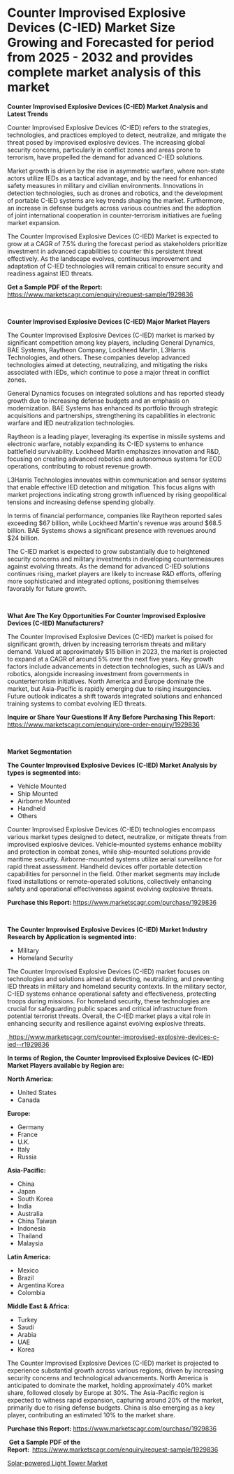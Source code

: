 <p><h1>Counter Improvised Explosive Devices (C-IED) Market Size Growing and Forecasted for period from 2025 - 2032 and provides complete market analysis of this market</h1></p><p><strong>Counter Improvised Explosive Devices (C-IED) Market Analysis and Latest Trends</strong></p>
<p><p>Counter Improvised Explosive Devices (C-IED) refers to the strategies, technologies, and practices employed to detect, neutralize, and mitigate the threat posed by improvised explosive devices. The increasing global security concerns, particularly in conflict zones and areas prone to terrorism, have propelled the demand for advanced C-IED solutions. </p><p>Market growth is driven by the rise in asymmetric warfare, where non-state actors utilize IEDs as a tactical advantage, and by the need for enhanced safety measures in military and civilian environments. Innovations in detection technologies, such as drones and robotics, and the development of portable C-IED systems are key trends shaping the market. Furthermore, an increase in defense budgets across various countries and the adoption of joint international cooperation in counter-terrorism initiatives are fueling market expansion. </p><p>The Counter Improvised Explosive Devices (C-IED) Market is expected to grow at a CAGR of 7.5% during the forecast period as stakeholders prioritize investment in advanced capabilities to counter this persistent threat effectively. As the landscape evolves, continuous improvement and adaptation of C-IED technologies will remain critical to ensure security and readiness against IED threats.</p></p>
<p><strong>Get a Sample PDF of the Report:&nbsp;</strong> <a href="https://www.marketscagr.com/enquiry/request-sample/1929836?utm_campaign=2992&utm_medium=2&utm_source=Github&utm_content=ia&utm_term=29032025&utm_id=counter-improvised-explosive-devices-c-ied">https://www.marketscagr.com/enquiry/request-sample/1929836</a></p>
<p>&nbsp;</p>
<p><strong>Counter Improvised Explosive Devices (C-IED) Major Market Players</strong></p>
<p><p>The Counter Improvised Explosive Devices (C-IED) market is marked by significant competition among key players, including General Dynamics, BAE Systems, Raytheon Company, Lockheed Martin, L3Harris Technologies, and others. These companies develop advanced technologies aimed at detecting, neutralizing, and mitigating the risks associated with IEDs, which continue to pose a major threat in conflict zones.</p><p>General Dynamics focuses on integrated solutions and has reported steady growth due to increasing defense budgets and an emphasis on modernization. BAE Systems has enhanced its portfolio through strategic acquisitions and partnerships, strengthening its capabilities in electronic warfare and IED neutralization technologies.</p><p>Raytheon is a leading player, leveraging its expertise in missile systems and electronic warfare, notably expanding its C-IED systems to enhance battlefield survivability. Lockheed Martin emphasizes innovation and R&D, focusing on creating advanced robotics and autonomous systems for EOD operations, contributing to robust revenue growth.</p><p>L3Harris Technologies innovates within communication and sensor systems that enable effective IED detection and mitigation. This focus aligns with market projections indicating strong growth influenced by rising geopolitical tensions and increasing defense spending globally.</p><p>In terms of financial performance, companies like Raytheon reported sales exceeding $67 billion, while Lockheed Martin's revenue was around $68.5 billion. BAE Systems shows a significant presence with revenues around $24 billion. </p><p>The C-IED market is expected to grow substantially due to heightened security concerns and military investments in developing countermeasures against evolving threats. As the demand for advanced C-IED solutions continues rising, market players are likely to increase R&D efforts, offering more sophisticated and integrated options, positioning themselves favorably for future growth.</p></p>
<p>&nbsp;</p>
<p><strong>What Are The Key Opportunities For Counter Improvised Explosive Devices (C-IED) Manufacturers?</strong></p>
<p><p>The Counter Improvised Explosive Devices (C-IED) market is poised for significant growth, driven by increasing terrorism threats and military demand. Valued at approximately $15 billion in 2023, the market is projected to expand at a CAGR of around 5% over the next five years. Key growth factors include advancements in detection technologies, such as UAVs and robotics, alongside increasing investment from governments in counterterrorism initiatives. North America and Europe dominate the market, but Asia-Pacific is rapidly emerging due to rising insurgencies. Future outlook indicates a shift towards integrated solutions and enhanced training systems to combat evolving IED threats.</p></p>
<p><strong>Inquire or Share Your Questions If Any Before Purchasing This Report:</strong> <a href="https://www.marketscagr.com/enquiry/pre-order-enquiry/1929836?utm_campaign=2992&utm_medium=2&utm_source=Github&utm_content=ia&utm_term=29032025&utm_id=counter-improvised-explosive-devices-c-ied">https://www.marketscagr.com/enquiry/pre-order-enquiry/1929836</a></p>
<p>&nbsp;</p>
<p><strong>Market Segmentation</strong></p>
<p><strong>The Counter Improvised Explosive Devices (C-IED) Market Analysis by types is segmented into:</strong></p>
<p><ul><li>Vehicle Mounted</li><li>Ship Mounted</li><li>Airborne Mounted</li><li>Handheld</li><li>Others</li></ul></p>
<p><p>Counter Improvised Explosive Devices (C-IED) technologies encompass various market types designed to detect, neutralize, or mitigate threats from improvised explosive devices. Vehicle-mounted systems enhance mobility and protection in combat zones, while ship-mounted solutions provide maritime security. Airborne-mounted systems utilize aerial surveillance for rapid threat assessment. Handheld devices offer portable detection capabilities for personnel in the field. Other market segments may include fixed installations or remote-operated solutions, collectively enhancing safety and operational effectiveness against evolving explosive threats.</p></p>
<p><strong>Purchase this Report:&nbsp;</strong><a href="https://www.marketscagr.com/purchase/1929836?utm_campaign=2992&utm_medium=2&utm_source=Github&utm_content=ia&utm_term=29032025&utm_id=counter-improvised-explosive-devices-c-ied">https://www.marketscagr.com/purchase/1929836</a></p>
<p>&nbsp;</p>
<p><strong>The Counter Improvised Explosive Devices (C-IED) Market Industry Research by Application is segmented into:</strong></p>
<p><ul><li>Military</li><li>Homeland Security</li></ul></p>
<p><p>The Counter Improvised Explosive Devices (C-IED) market focuses on technologies and solutions aimed at detecting, neutralizing, and preventing IED threats in military and homeland security contexts. In the military sector, C-IED systems enhance operational safety and effectiveness, protecting troops during missions. For homeland security, these technologies are crucial for safeguarding public spaces and critical infrastructure from potential terrorist threats. Overall, the C-IED market plays a vital role in enhancing security and resilience against evolving explosive threats.</p></p>
<p><a href="https://www.marketscagr.com/counter-improvised-explosive-devices-c-ied--r1929836?utm_campaign=2992&utm_medium=2&utm_source=Github&utm_content=ia&utm_term=29032025&utm_id=counter-improvised-explosive-devices-c-ied">&nbsp;https://www.marketscagr.com/counter-improvised-explosive-devices-c-ied--r1929836</a></p>
<p><strong>In terms of Region, the Counter Improvised Explosive Devices (C-IED) Market Players available by Region are:</strong></p>
<p>
    <p> <strong> North America: </strong>
        <ul>
            <li>United States</li>
            <li>Canada</li>
        </ul>
        </p> 
    <p> <strong> Europe: </strong>
        <ul>
            <li>Germany</li>
            <li>France</li>
            <li>U.K.</li>
            <li>Italy</li>
            <li>Russia</li>
        </ul>
        </p> 
    <p> <strong> Asia-Pacific: </strong>
        <ul>
            <li>China</li>
            <li>Japan</li>
            <li>South Korea</li>
            <li>India</li>
            <li>Australia</li>
            <li>China Taiwan</li>
            <li>Indonesia</li>
            <li>Thailand</li>
            <li>Malaysia</li>
        </ul>
        </p> 
    <p> <strong> Latin America: </strong>
        <ul>
            <li>Mexico</li>
            <li>Brazil</li>
            <li>Argentina Korea</li>
            <li>Colombia</li>
        </ul>
        </p> 
    <p> <strong> Middle East & Africa: </strong>
        <ul>
            <li>Turkey</li>
            <li>Saudi</li>
            <li>Arabia</li>
            <li>UAE</li>
            <li>Korea</li>
        </ul>
    </p>
    </p>
<p><p>The Counter Improvised Explosive Devices (C-IED) market is projected to experience substantial growth across various regions, driven by increasing security concerns and technological advancements. North America is anticipated to dominate the market, holding approximately 40% market share, followed closely by Europe at 30%. The Asia-Pacific region is expected to witness rapid expansion, capturing around 20% of the market, primarily due to rising defense budgets. China is also emerging as a key player, contributing an estimated 10% to the market share.</p></p>
<p><strong>Purchase this Report: </strong><a href="https://www.marketscagr.com/purchase/1929836?utm_campaign=2992&utm_medium=2&utm_source=Github&utm_content=ia&utm_term=29032025&utm_id=counter-improvised-explosive-devices-c-ied">https://www.marketscagr.com/purchase/1929836</a></p>
<p>&nbsp;<strong>Get a Sample PDF of the Report:&nbsp;&nbsp;</strong><a href="https://www.marketscagr.com/enquiry/request-sample/1929836?utm_campaign=2992&utm_medium=2&utm_source=Github&utm_content=ia&utm_term=29032025&utm_id=counter-improvised-explosive-devices-c-ied">https://www.marketscagr.com/enquiry/request-sample/1929836</a></p>
<p><strong></strong></p>
<p><p><a href="https://github.com/voigttyagi/Market-Research-Report-List-1/blob/main/solar-powered-light-tower-market.md?utm_campaign=2992&utm_medium=2&utm_source=Github&utm_content=ia&utm_term=29032025&utm_id=counter-improvised-explosive-devices-c-ied">Solar-powered Light Tower Market</a></p></p>